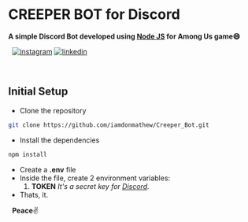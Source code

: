 # CREEPER BOT for Discord
**A simple Discord Bot developed using [Node JS](https://nodejs.org/en/) for Among Us game:smile:**

&nbsp;
[![instagram](http://img.shields.io/website?label=iamdonmathew&color=green&?&logo=instagram&down_message=follow&up_message=follow&logoColor=white&style=for-the-badge&url=https://www.instagram.com/iamdonmathew)](https://www.instagram.com/iamdonmathew/)
[![linkedin](http://img.shields.io/website?label=iamdonmathew&color=green&?&logo=linkedin&down_message=follow&up_message=follow&logoColor=white&style=for-the-badge&url=https://www.linkedin.com/in/iamdonmathew/)](https://www.linkedin.com/in/iamdonmathew/)

&nbsp;
## Initial Setup

* Clone the repository
```bash
git clone https://github.com/iamdonmathew/Creeper_Bot.git
```
* Install the dependencies
```bash
npm install
```
* Create a **.env** file
* Inside the file, create 2 environment variables:
    1. **TOKEN**     _It's a secret key for [Discord](https://discord.com/developers/docs/intro)._
* Thats, it.


&nbsp;
**Peace**:v:
